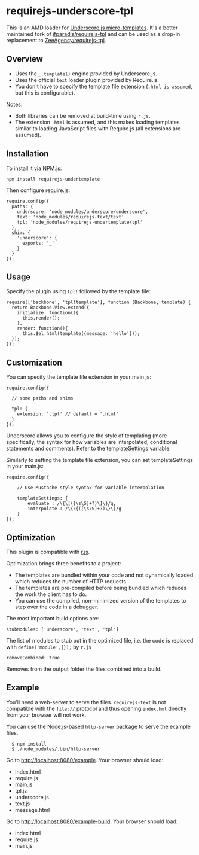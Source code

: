 # requirejs-underscore-tpl

This is an AMD loader for [Underscore.js micro-templates](http://underscorejs.org/#template).
It's a better maintained fork of [jfparadis/requirejs-tpl](https://github.com/jfparadis/requirejs-tpl)
and can be used as a drop-in replacement to [ZeeAgency/requirejs-tpl](http://github.com/ZeeAgency/requirejs-tpl).

## Overview

- Uses the ``_.template()`` engine provided by Underscore.js.
- Uses the official ``text`` loader plugin provided by Require.js.
- You don't have to specify the template file extension (``.html is assumed``, but this is configurable).

Notes:

- Both libraries can be removed at build-time using ``r.js``.
- The extension ``.html`` is assumed, and this makes loading templates similar to loading JavaScript files with Require.js (all extensions are assumed).

## Installation

To install it via NPM.js:

```
npm install requirejs-undertemplate
```

Then configure require.js:

```
require.config({
  paths: {
    underscore: 'node_modules/underscore/underscore',
    text: 'node_modules/requirejs-text/text'
    tpl: 'node_modules/requirejs-undertemplate/tpl'
  },
  shim: {
    'underscore': {
      exports: '_'
    }
  }
});
```

## Usage

Specify the plugin using ``tpl!`` followed by the template file:

```
require(['backbone', 'tpl!template'], function (Backbone, template) {
  return Backbone.View.extend({
    initialize: function(){
      this.render();
    },
    render: function(){
      this.$el.html(template({message: 'hello'}));
  });
});
```

## Customization

You can specify the template file extension in your main.js:

```
require.config({

  // some paths and shims

  tpl: {
    extension: '.tpl' // default = '.html'
  }
});
```

Underscore allows you to configure the style of templating (more specifically,
the syntax for how variables are interpolated, conditional statements and
comments).  Refer to the [templateSettings](http://underscorejs.org/#template) variable.

Similarly to setting the template file extension, you can set
templateSettings in your main.js:

```
require.config({

    // Use Mustache style syntax for variable interpolation

    templateSettings: {
        evaluate : /\{\[([\s\S]+?)\]\}/g,
        interpolate : /\{\{([\s\S]+?)\}\}/g
    }
});
```

## Optimization

This plugin is compatible with [r.js](http://requirejs.org/docs/optimization.html).

Optimization brings three benefits to a project:

- The templates are bundled within your code and not dynamically loaded which reduces the number of HTTP requests.
- The templates are pre-compiled before being bundled which reduces the work the client has to do.
- You can use the compiled, non-minimized version of the templates to step over the code in a debugger.

The most important build options are:

```
stubModules: ['underscore', 'text', 'tpl']
```

The list of modules to stub out in the optimized file, i.e. the code is replaced with `define('module',{});` by `r.js`

```
removeCombined: true
```

Removes from the output folder the files combined into a build.

## Example

You'll need a web-server to serve the files.
`requirejs-text` is not compatible with the `file://` protocol and thus opening
`index.hml` directly from your browser will not work.


You can use the Node.js-based `http-server` package to serve the example files.

```
  $ npm install
  $ ./node_modules/.bin/http-server
```

Go to [http://localhost:8080/example](http://localhost:8080/example). Your browser should load:

- index.html
- require.js
- main.js
- tpl.js
- underscore.js
- text.js
- message.html

Go to [http://localhost:8080/example-build](http://localhost:8080/example-build). Your browser should load:

- index.html
- require.js
- main.js
